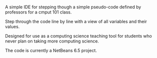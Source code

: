 A simple IDE for stepping though a simple pseudo-code defined by professors for a cmput 101 class.

Step through the code line by line with a view of all variables and their values.

Designed for use as a computing science teaching tool for students who never plan on taking more computing science.

The code is currently a NetBeans 6.5 project.